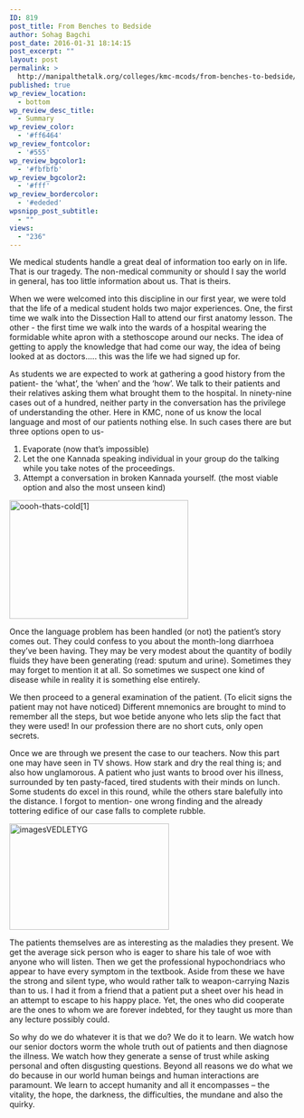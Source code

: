```yaml
---
ID: 819
post_title: From Benches to Bedside
author: Sohag Bagchi
post_date: 2016-01-31 18:14:15
post_excerpt: ""
layout: post
permalink: >
  http://manipalthetalk.org/colleges/kmc-mcods/from-benches-to-bedside/
published: true
wp_review_location:
  - bottom
wp_review_desc_title:
  - Summary
wp_review_color:
  - '#ff6464'
wp_review_fontcolor:
  - '#555'
wp_review_bgcolor1:
  - '#fbfbfb'
wp_review_bgcolor2:
  - '#fff'
wp_review_bordercolor:
  - '#ededed'
wpsnipp_post_subtitle:
  - ""
views:
  - "236"
---
```

We medical students handle a great deal of information too early on in life. That is our tragedy. The non-medical community or should I say the world in general, has too little information about us. That is theirs.

When we were welcomed into this discipline in our first year, we were told that the life of a medical student holds two major experiences. One, the first time we walk into the Dissection Hall to attend our first anatomy lesson. The other - the first time we walk into the wards of a hospital wearing the formidable white apron with a stethoscope around our necks. The idea of getting to apply the knowledge that had come our way, the idea of being looked at as doctors….. this was the life we had signed up for.

As students we are expected to work at gathering a good history from the patient- the ‘what’, the ‘when’ and the ‘how’. We talk to their patients and their relatives asking them what brought them to the hospital. In ninety-nine cases out of a hundred, neither party in the conversation has the privilege of understanding the other. Here in KMC, none of us know the local language and most of our patients nothing else. In such cases there are but three options open to us-
<ol>
	<li>Evaporate (now that’s impossible)</li>
	<li>Let the one Kannada speaking individual in your group do the talking while you take notes of the proceedings.</li>
	<li>Attempt a conversation in broken Kannada yourself. (the most viable option and also the most unseen kind)</li>
</ol>
<a href="http://manipalthetalk.net/wp-content/uploads/2016/01/oooh-thats-cold1.jpg" rel="attachment wp-att-820"><img class=" wp-image-820 aligncenter" src="http://manipalthetalk.net/wp-content/uploads/2016/01/oooh-thats-cold1-300x199.jpg" alt="oooh-thats-cold[1]" width="316" height="210" /></a>

Once the language problem has been handled (or not) the patient’s story comes out. They could confess to you about the month-long diarrhoea they’ve been having. They may be very modest about the quantity of bodily fluids they have been generating (read: sputum and urine). Sometimes they may forget to mention it at all. So sometimes we suspect one kind of disease while in reality it is something else entirely.

We then proceed to a general examination of the patient. (To elicit signs the patient may not have noticed) Different mnemonics are brought to mind to remember all the steps, but woe betide anyone who lets slip the fact that they were used! In our profession there are no short cuts, only open secrets.

Once we are through we present the case to our teachers. Now this part one may have seen in TV shows. How stark and dry the real thing is; and also how unglamorous. A patient who just wants to brood over his illness, surrounded by ten pasty-faced, tired students with their minds on lunch. Some students do excel in this round, while the others stare balefully into the distance. I forgot to mention- one wrong finding and the already tottering edifice of our case falls to complete rubble.

<a href="http://manipalthetalk.net/wp-content/uploads/2016/01/imagesVEDLETYG.jpg" rel="attachment wp-att-821"><img class=" wp-image-821 aligncenter" src="http://manipalthetalk.net/wp-content/uploads/2016/01/imagesVEDLETYG.jpg" alt="imagesVEDLETYG" width="282" height="188" /></a>

The patients themselves are as interesting as the maladies they present. We get the average sick person who is eager to share his tale of woe with anyone who will listen. Then we get the professional hypochondriacs who appear to have every symptom in the textbook. Aside from these we have the strong and silent type, who would rather talk to weapon-carrying Nazis than to us. I had it from a friend that a patient put a sheet over his head in an attempt to escape to his happy place. Yet, the ones who did cooperate are the ones to whom we are forever indebted, for they taught us more than any lecture possibly could.

So why do we do whatever it is that we do? We do it to learn. We watch how our senior doctors worm the whole truth out of patients and then diagnose the illness. We watch how they generate a sense of trust while asking personal and often disgusting questions. Beyond all reasons we do what we do because in our world human beings and human interactions are paramount. We learn to accept humanity and all it encompasses – the vitality, the hope, the darkness, the difficulties, the mundane and also the quirky.